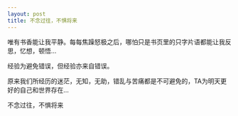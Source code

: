 ```yaml
---
layout: post
title: 不念过往，不惧将来
---
```



唯有书香能让我平静。每每焦躁怒极之后，哪怕只是书页里的只字片语都能让我反思，忆想，顿悟...

经验为避免错误，但经验亦来自错误。

原来我们所经历的迷茫，无知，无助，错乱与苦痛都是不可避免的，TA为明天更好的自己和世界存在...

不念过往，不惧将来